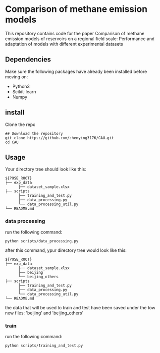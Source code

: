 # Comparison of methane emission models
This repository contains code for the paper Comparison of methane emission models of reservoirs on a regional field scale: Performance and adaptation of models with different experimental datasets

## Dependencies

Make sure the following packages have already been installed before moving on:
* Python3
* Scikit-learn
* Numpy

## install
Clone the repo

```shell
## Download the repository
git clone https://github.com/chenying3176/CAU.git
cd CAU

```

## Usage
Your directory tree should look like this:
```
${POSE_ROOT}
├── exp_data
      ├── dataset_sample.xlsx
├── scripts 
      ├── training_and_test.py
      ├── data_processing.py
      └── data_processing_util.py
└── README.md
```

### data processing

run the following command:

```
python scripts/data_processing.py
```

after this command, ypur directory tree would look like this:
```
${POSE_ROOT}
├── exp_data
      ├── dataset_sample.xlsx
      ├── beijing
      └── beijing_others
├── scripts 
      ├── training_and_test.py
      ├── data_processing.py
      └── data_processing_util.py
└── README.md
```
the data that will be used to train and test have been saved under the tow new files: 'beijing' and 'beijing_others'

### train

run the following command:
```
python scripts/training_and_test.py
```

